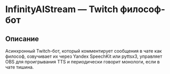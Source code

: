 # InfinityAIStream — Twitch философ-бот

## Описание
Асинхронный Twitch-бот, который комментирует сообщения в чате как философ, озвучивает их через Yandex SpeechKit или pyttsx3, управляет OBS для проигрывания TTS и периодически говорит монологи, если в чате тишина.

